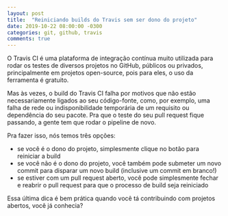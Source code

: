```yaml
---
layout: post
title:  "Reiniciando builds do Travis sem ser dono do projeto"
date: 2019-10-22 08:00:00 -0300
categories: git, github, travis
comments: true
---
```

O Travis CI é uma plataforma de integração contínua muito utilizada para rodar os testes de diversos projetos no GitHub, públicos ou privados, principalmente em projetos open-source, pois para eles, o uso da ferramenta é gratuito.

Mas às vezes, o build do Travis CI falha por motivos que não estão necessariamente ligados ao seu código-fonte, como, por exemplo, uma falha de rede ou indisponibilidade temporária de um requisito ou dependência do seu pacote. Pra que o teste do seu pull request fique passando, a gente tem que rodar o pipeline de novo.

Pra fazer isso, nós temos três opções:

- se você é o dono do projeto, simplesmente clique no botão para reiniciar a build
- se você não é o dono do projeto, você também pode submeter um novo commit para disparar um novo build (inclusive um commit em branco!)
- se estiver com um pull request aberto, você pode simplesmente fechar e reabrir o pull request para que o processo de build seja reiniciado

Essa última dica é bem prática quando você tá contribuindo com projetos abertos, você já conhecia?
